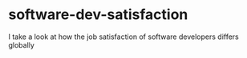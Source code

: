 # software-dev-satisfaction
I take a look at how the job satisfaction of software developers differs globally
